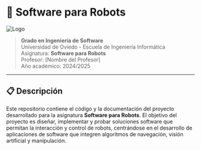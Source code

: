 # 🦾 Software para Robots

![Logo](https://www.google.com/url?sa=i&url=https%3A%2F%2Fingenieriainformatica.uniovi.es%2F&psig=AOvVaw2yq1-xbe7Z8V2HmuxBCstr&ust=1726260347005000&source=images&cd=vfe&opi=89978449&ved=0CBQQjRxqFwoTCKix-IejvogDFQAAAAAdAAAAABAE)

> **Grado en Ingeniería de Software**  
> Universidad de Oviedo - Escuela de Ingeniería Informática  
> Asignatura: **Software para Robots**  
> Profesor: [Nombre del Profesor]  
> Año académico: 2024/2025

---

## 📋 Descripción

Este repositorio contiene el código y la documentación del proyecto desarrollado para la asignatura **Software para Robots**. El objetivo del proyecto es diseñar, implementar y probar soluciones software que permitan la interacción y control de robots, centrándose en el desarrollo de aplicaciones de software que integren algoritmos de navegación, visión artificial y manipulación.
